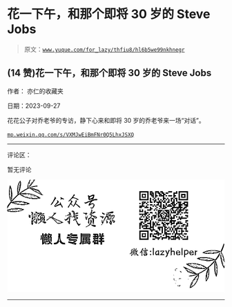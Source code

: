 # 花一下午，和那个即将 30 岁的 Steve Jobs

> 原文：[`www.yuque.com/for_lazy/thfiu8/hl6b5we99nkhnegr`](https://www.yuque.com/for_lazy/thfiu8/hl6b5we99nkhnegr)

## (14 赞)花一下午，和那个即将 30 岁的 Steve Jobs

作者： 亦仁的收藏夹

日期：2023-09-27

花花公子对乔老爷的专访，静下心来和即将 30 岁的乔老爷来一场“对话”。

[`mp.weixin.qq.com/s/VXMJwEiBmFNr0Q5LhxJSXQ`](https://mp.weixin.qq.com/s/VXMJwEiBmFNr0Q5LhxJSXQ)

* * *

评论区：

暂无评论

![](img/1c37d505930596d12a88ab23e11aa07a.png)

* * *